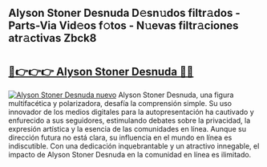 ## Alyson Stoner Desnuda D𝚎sn𝚞dos filtr𝚊dos - Parts-Via Vid𝚎os f𝚘tos - N𝚞evas filtr𝚊ciones atr𝚊ctivas Zbck8

# <h2><a href="http://mb5gkt.tromn.icu/?c=Alyson+Stoner+Desnuda">🔗👉👉👉 Alyson Stoner Desnuda 🔗🔗</a></h2>

[![Alyson Stoner Desnuda nuevo](https://i.imgur.com/pEAQMta.gif)](http://mb5gkt.tromn.icu/?c=Alyson+Stoner+Desnuda)
Alyson Stoner Desnuda, una figura multifacética y polarizadora, desafía la comprensión simple. Su uso innovador de los medios digitales para la autopresentación ha cautivado y enfurecido a sus seguidores, estimulando debates sobre la privacidad, la expresión artística y la esencia de las comunidades en línea. Aunque su dirección futura no está clara, su influencia en el mundo en línea es indiscutible. Con una dedicación inquebrantable y un atractivo innegable, el impacto de Alyson Stoner Desnuda en la comunidad en línea es ilimitado.
